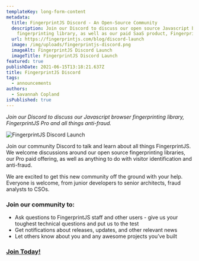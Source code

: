 ```yaml
---
templateKey: long-form-content
metadata:
  title: FingerprintJS Discord - An Open-Source Community
  description: Join our Discord to discuss our open source Javascript browser
    fingerprinting library, as well as our paid SaaS product, FingerprintJS Pro.
  url: https://fingerprintjs.com/blog/discord-launch
  image: /img/uploads/fingerprintjs-discord.png
  imageAlt: FingerprintJS Discord Launch
  imageTitle: FingerprintJS Discord Launch
featured: true
publishDate: 2021-06-15T13:18:21.637Z
title: FingerprintJS Discord
tags:
  - announcements
authors:
  - Savannah Copland
isPublished: true
---
```

*Join our Discord to discuss our Javascript browser fingerprinting library, FingerprintJS Pro and all things anti-fraud.*

![FingerprintJS Discord Launch](/img/uploads/fingerprintjs-discord.png "FingerprintJS Discord Launch")

Join our community Discord to talk and learn about all things FingerprintJS. We welcome discussions around our open source fingerprinting libraries, our Pro paid offering, as well as anything to do with visitor identification and anti-fraud.

We are excited to get this new community off the ground with your help. Everyone is welcome, from junior developers to senior architects, fraud analysts to CSOs.

### Join our community to:

* Ask questions to FingerprintJS staff and other users - give us your toughest technical questions and put us to the test
* Get notifications about releases, updates, and other relevant news
* Let others know about you and any awesome projects you’ve built

### [Join Today!](https://discord.gg/ad6R2ttHVX)